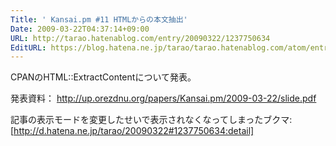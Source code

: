 ```yaml
---
Title: ' Kansai.pm #11 HTMLからの本文抽出'
Date: 2009-03-22T04:37:14+09:00
URL: http://tarao.hatenablog.com/entry/20090322/1237750634
EditURL: https://blog.hatena.ne.jp/tarao/tarao.hatenablog.com/atom/entry/6653586347149236411
---
```


CPANのHTML::ExtractContentについて発表。

発表資料：
http://up.orezdnu.org/papers/Kansai.pm/2009-03-22/slide.pdf

記事の表示モードを変更したせいで表示されなくなってしまったブクマ:
[http://d.hatena.ne.jp/tarao/20090322#1237750634:detail]
